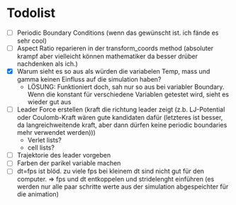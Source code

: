 # Todolist

- [ ] Periodic Boundary Conditions (wenn das gewünscht ist. ich fände es sehr cool)
- [ ] Aspect Ratio reparieren in der transform_coords method (absoluter krampf aber vielleicht können mathematiker da besser drüber nachdenken als ich.)
- [x] Warum sieht es so aus als würden die variabelen Temp, mass und gamma keinen Einfluss auf die simulation haben?
    - LÖSUNG: Funktioniert doch, sah nur so aus bei variabler Boundary. Wenn die konstant für verschiedene Variablen getestet wird, sieht es wieder gut aus
- [ ] Leader Force erstellen (kraft die richtung leader zeigt (z.b. LJ-Potential oder Coulomb-Kraft wären gute kandidaten dafür (letzteres ist besser, da langreichweitende kraft, aber dann dürfen keine periodic boundaries mehr verwendet werden)))
    - Verlet lists?
    - cell lists?
- [ ] Trajektorie des leader vorgeben
- [ ] Farben der parikel variable machen
- [ ] dt=fps ist blöd. zu viele fps bei kleinem dt sind nicht gut für den computer. => fps und dt entkoppelen und stridelenght einführen (es werden nur alle paar schritte werte aus der simulation abgespeichter für die animation)